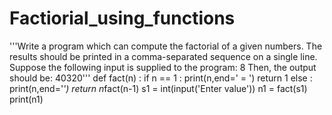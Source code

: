 # Factiorial_using_functions
'''Write a program which can compute the factorial of a given numbers. The results should be printed in a comma-separated sequence on a single line. Suppose the following input is supplied to the program: 8 Then, the output should be: 40320'''
def fact(n) :
    if n == 1 :
        print(n,end=' = ')
        return 1
    else :
        print(n,end='*')
        return n*fact(n-1)
s1 = int(input('Enter value'))
n1 = fact(s1)
print(n1)
